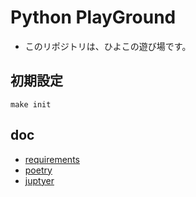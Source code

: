 # Python PlayGround
- このリポジトリは、ひよこの遊び場です。

## 初期設定

```shell
make init
```

## doc
- [requirements](./docs/python/requirements.md)
- [poetry](./docs/python/poetry.md)
- [juptyer](./docs/python/jupyter.md)
